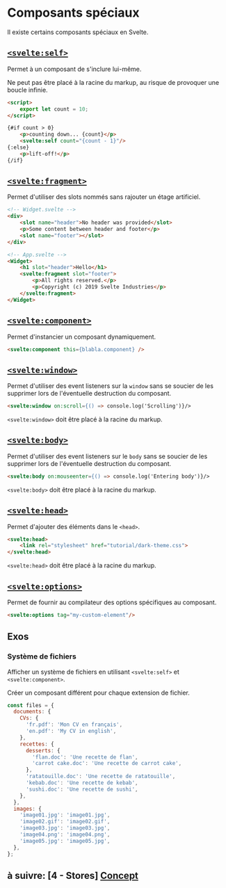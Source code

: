 # Composants spéciaux

Il existe certains composants spéciaux en Svelte.

## [`<svelte:self>`](https://svelte.dev/docs#svelte_self)

Permet à un composant de s'inclure lui-même.

Ne peut pas être placé à la racine du markup, au risque de provoquer une boucle infinie.

```html
<script>
	export let count = 10;
</script>

{#if count > 0}
	<p>counting down... {count}</p>
	<svelte:self count="{count - 1}"/>
{:else}
	<p>lift-off!</p>
{/if}
```


## [`<svelte:fragment>`](https://svelte.dev/docs#svelte_component)

Permet d'utiliser des slots nommés sans rajouter un étage artificiel.

```html
<!-- Widget.svelte -->
<div>
	<slot name="header">No header was provided</slot>
	<p>Some content between header and footer</p>
	<slot name="footer"></slot>
</div>

<!-- App.svelte -->
<Widget>
	<h1 slot="header">Hello</h1>
	<svelte:fragment slot="footer">
		<p>All rights reserved.</p>
		<p>Copyright (c) 2019 Svelte Industries</p>
	</svelte:fragment>
</Widget>
```

## [`<svelte:component>`](https://svelte.dev/docs#svelte_fragment)

Permet d'instancier un composant dynamiquement.

```html
<svelte:component this={blabla.component} />
```

## [`<svelte:window>`](https://svelte.dev/docs#svelte_window)

Permet d'utiliser des event listeners sur la `window` sans se soucier de les supprimer lors de l'éventuelle destruction du composant.

```html
<svelte:window on:scroll={() => console.log('Scrolling')}/>
```

`<svelte:window>` doit être placé à la racine du markup.


## [`<svelte:body>`](https://svelte.dev/docs#svelte_body)

Permet d'utiliser des event listeners sur le `body` sans se soucier de les supprimer lors de l'éventuelle destruction du composant.

```html
<svelte:body on:mouseenter={() => console.log('Entering body')}/>
```

`<svelte:body>` doit être placé à la racine du markup.


## [`<svelte:head>`](https://svelte.dev/docs#svelte_head)

Permet d'ajouter des éléments dans le `<head>`.

```html
<svelte:head>
	<link rel="stylesheet" href="tutorial/dark-theme.css">
</svelte:head>
```

`<svelte:head>` doit être placé à la racine du markup.


## [`<svelte:options>`](https://svelte.dev/docs#svelte_options)

Permet de fournir au compilateur des options spécifiques au composant.

```html
<svelte:options tag="my-custom-element"/>
```

## Exos

### Système de fichiers

Afficher un système de fichiers en utilisant `<svelte:self>` et `<svelte:component>`.

Créer un composant différent pour chaque extension de fichier.

```js
const files = {
  documents: {
    CVs: {
      'fr.pdf': 'Mon CV en français',
      'en.pdf': 'My CV in english',
    },
    recettes: {
      desserts: {
        'flan.doc': 'Une recette de flan',
        'carrot cake.doc': 'Une recette de carrot cake',
      },
      'ratatouille.doc': 'Une recette de ratatouille',
      'kebab.doc': 'Une recette de kebab',
      'sushi.doc': 'Une recette de sushi',
    },
  },
  images: {
    'image01.jpg': 'image01.jpg',
    'image02.gif': 'image02.gif',
    'image03.jpg': 'image03.jpg',
    'image04.png': 'image04.png',
    'image05.jpg': 'image05.jpg',
  },
};

```

## à suivre: [4 - Stores] [Concept](../4_stores/4-1_concept.md)

